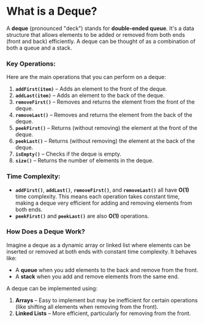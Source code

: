 # What is a Deque?

A **deque** (pronounced "deck") stands for **double-ended queue**. It's a data structure that allows elements to be added or removed from both ends (front and back) efficiently. A deque can be thought of as a combination of both a queue and a stack.

### Key Operations:

Here are the main operations that you can perform on a deque:

1. **`addFirst(item)`** – Adds an element to the front of the deque.
2. **`addLast(item)`** – Adds an element to the back of the deque.
3. **`removeFirst()`** – Removes and returns the element from the front of the deque.
4. **`removeLast()`** – Removes and returns the element from the back of the deque.
5. **`peekFirst()`** – Returns (without removing) the element at the front of the deque.
6. **`peekLast()`** – Returns (without removing) the element at the back of the deque.
7. **`isEmpty()`** – Checks if the deque is empty.
8. **`size()`** – Returns the number of elements in the deque.

### Time Complexity:

- **`addFirst()`**, **`addLast()`**, **`removeFirst()`**, and **`removeLast()`** all have **O(1)** time complexity. This means each operation takes constant time, making a deque very efficient for adding and removing elements from both ends.
- **`peekFirst()`** and **`peekLast()`** are also **O(1)** operations.

### How Does a Deque Work?

Imagine a deque as a dynamic array or linked list where elements can be inserted or removed at both ends with constant time complexity. It behaves like:

- A **queue** when you add elements to the back and remove from the front.
- A **stack** when you add and remove elements from the same end.

A deque can be implemented using:

1. **Arrays** – Easy to implement but may be inefficient for certain operations (like shifting all elements when removing from the front).
2. **Linked Lists** – More efficient, particularly for removing from the front.
